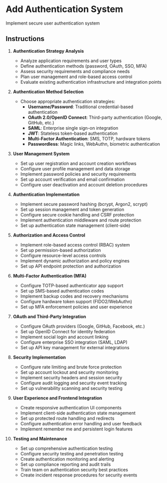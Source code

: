 # Add Authentication System

Implement secure user authentication system

## Instructions

1. **Authentication Strategy Analysis**
   - Analyze application requirements and user types
   - Define authentication methods (password, OAuth, SSO, MFA)
   - Assess security requirements and compliance needs
   - Plan user management and role-based access control
   - Evaluate existing authentication infrastructure and integration points

2. **Authentication Method Selection**
   - Choose appropriate authentication strategies:
     - **Username/Password**: Traditional credential-based authentication
     - **OAuth 2.0/OpenID Connect**: Third-party authentication (Google, GitHub, etc.)
     - **SAML**: Enterprise single sign-on integration
     - **JWT**: Stateless token-based authentication
     - **Multi-Factor Authentication**: SMS, TOTP, hardware tokens
     - **Passwordless**: Magic links, WebAuthn, biometric authentication

3. **User Management System**
   - Set up user registration and account creation workflows
   - Configure user profile management and data storage
   - Implement password policies and security requirements
   - Set up account verification and email confirmation
   - Configure user deactivation and account deletion procedures

4. **Authentication Implementation**
   - Implement secure password hashing (bcrypt, Argon2, scrypt)
   - Set up session management and token generation
   - Configure secure cookie handling and CSRF protection
   - Implement authentication middleware and route protection
   - Set up authentication state management (client-side)

5. **Authorization and Access Control**
   - Implement role-based access control (RBAC) system
   - Set up permission-based authorization
   - Configure resource-level access controls
   - Implement dynamic authorization and policy engines
   - Set up API endpoint protection and authorization

6. **Multi-Factor Authentication (MFA)**
   - Configure TOTP-based authenticator app support
   - Set up SMS-based authentication codes
   - Implement backup codes and recovery mechanisms
   - Configure hardware token support (FIDO2/WebAuthn)
   - Set up MFA enforcement policies and user experience

7. **OAuth and Third-Party Integration**
   - Configure OAuth providers (Google, GitHub, Facebook, etc.)
   - Set up OpenID Connect for identity federation
   - Implement social login and account linking
   - Configure enterprise SSO integration (SAML, LDAP)
   - Set up API key management for external integrations

8. **Security Implementation**
   - Configure rate limiting and brute force protection
   - Set up account lockout and security monitoring
   - Implement security headers and session security
   - Configure audit logging and security event tracking
   - Set up vulnerability scanning and security testing

9. **User Experience and Frontend Integration**
   - Create responsive authentication UI components
   - Implement client-side authentication state management
   - Set up protected route handling and redirects
   - Configure authentication error handling and user feedback
   - Implement remember me and persistent login features

10. **Testing and Maintenance**
    - Set up comprehensive authentication testing
    - Configure security testing and penetration testing
    - Create authentication monitoring and alerting
    - Set up compliance reporting and audit trails
    - Train team on authentication security best practices
    - Create incident response procedures for security events